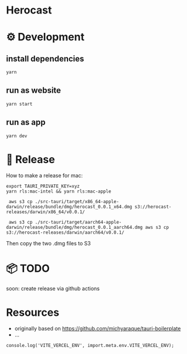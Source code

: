 # Herocast

# ⚙️ Development

## install dependencies
```bash
yarn
```

## run as website
```bash
yarn start
```

## run as app
```bash
yarn dev
```

# 🚀 Release

How to make a release for mac:
```
export TAURI_PRIVATE_KEY=xyz
yarn rls:mac-intel && yarn rls:mac-apple
```
`
aws s3 cp ./src-tauri/target/x86_64-apple-darwin/release/bundle/dmg/herocast_0.0.1_x64.dmg s3://herocast-releases/darwin/x86_64/v0.0.1/`

` aws s3 cp ./src-tauri/target/aarch64-apple-darwin/release/bundle/dmg/herocast_0.0.1_aarch64.dmg aws s3 cp s3://herocast-releases/darwin/aarch64/v0.0.1/`


Then copy the two .dmg files to S3

# 📦 TODO
soon: create release via github actions

# Resources
- originally based on https://github.com/michyaraque/tauri-boilerplate
- ...

`
console.log('VITE_VERCEL_ENV', import.meta.env.VITE_VERCEL_ENV);
`
